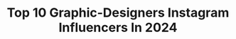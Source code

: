---
title: Top 10 Graphic-Designers Instagram Influencers In 2024
description: >-
  Find top graphic-designers Instagram influencers in 2024. Most popular hashtags: #india #kerala #instagood.
platform: Instagram
hits: 1395
text_top: Discover the best Instagram influencers on inBeat.
text_bottom: inBeat aggregates 1395 Instagram influencers like this for you to work with.
profiles:
  - username: "fushionwith.yu"
    fullname: >-
      Yu ｜Fashion Diary
    bio: >-
      A graphic designer who loves to share her fashion daily and fun reels. Lifestyle & Inspo, follow for more! DM / 💌 TO COLLAB
    location: "United States"
    followers: 6099
    engagement: 620
    commentsToLikes: 0.226568
    id: cl7ffqwwgr7hk0i23wlvrd6g2
    verified: false
    hashtags: "#blazerstyle, #newyorkfashionblogger, #reeltransition, #reelsfashion"
  - username: "homsweethom"
    fullname: >-
      Lauren Hom
    bio: >-
      👩🏻‍🍳 Graphic designer attending culinary school ✏️ Let’s work together! 💌 ryan@co-loop.co 🍊 Join the 8/19 dinner party waitlist👇🏽
    location: "United States"
    followers: 293502
    engagement: 424
    commentsToLikes: 0.012057
    id: ck0w616ra6f2h0i19tdk7ucrk
    verified: true
    hashtags: "#theoriginalwellnessdrink, #clarecollective, #shareyourclare, #ad"
  - username: "leafhug"
    fullname: >-
      Leaf
    bio: >-
      ♡ graphic designer based in canada ♡ cute illustrations made with love
    location: "United States"
    followers: 10741
    engagement: 1859
    commentsToLikes: 0.023501
    id: ck137ef9nb4rz0i199o88lhfn
    verified: false
    hashtags: "#kawaii, #illo, #illustration, #procreate"
  - username: "mouseketeerjoseph"
    fullname: >-
      joseph ☻
    bio: >-
      🪩 disney style ⚡️ disneyland cm 🖥 graphic designer
    location: "United States"
    followers: 10209
    engagement: 811
    commentsToLikes: 0.131460
    id: ckap4qxno8h110i78ra4qxwgl
    verified: false
    hashtags: ""
  - username: "vagy_photography"
    fullname: >-
      Vivek R Pillai
    bio: >-
      Founder @wedvo | Automotive Photographer | Graphic designer | Fashion | Cyber security based | Private @vagy_priv Taken | @his_frame Dm fr paid shoots
    location: "France"
    followers: 11980
    engagement: 2248
    commentsToLikes: 0.022277
    id: ck6tzif179w270j712gvx0j14
    verified: false
    hashtags: "#dainese, #moodygramkerala, #ns200, #keralatourism"
  - username: "dwebstar"
    fullname: >-
      Danny Webster
    bio: >-
      Gamer | Graphic Designer | Manchester, UK
    location: "United Kingdom"
    followers: 20597
    engagement: 1200
    commentsToLikes: 0.016141
    id: cloovbwp1bfqo0j08ipgd9p5v
    verified: false
    hashtags: "#gayfootball, #gayadidas, #guysingear, #gaymanchester"
  - username: "emmamiskew"
    fullname: >-
      Emma Miskew
    bio: >-
      🇨🇦 | Canadian Olympian 🏆 | 2x World Champ 🥌 | Second on @team_homan 👩🏼‍💻 | Graphic Designer @emmamiskewdesign 🪵 | Owner of @shimmerandoak
    location: "Canada"
    followers: 27439
    engagement: 615
    commentsToLikes: 0.026796
    id: ck5zqxpvyvi3i0i14jn3qdloo
    verified: true
    hashtags: "#stoh2024, #sportyourperiod, #15, #tula"
  - username: "thrissurkaranphotography"
    fullname: >-
      Krishnaprasad
    bio: >-
      📍Kerala | bangalore | mumbai Founder- @tkweddingstories Wedding | Fashion| commercial Graphic designer |viscom 🧑‍🎓
    location: "India"
    followers: 37041
    engagement: 1287
    commentsToLikes: 0.021051
    id: ck8t5req4az860j78zzn2l9wy
    verified: false
    hashtags: "#instagood, #keralagodsowncountry, #kochi, #mollywood"
  - username: "irfan_khann"
    fullname: >-
      IRFAN KHAN | DUBAI BLOGGER 🇦🇪
    bio: >-
      📍DUBAI CONTENT CREATOR Travel | Fashion | Lifestyle | Webdeveloper |Digital Marketing Manager | Graphic Designer | Interior Designer
    location: "United Arab Emirates"
    followers: 115939
    engagement: 4764
    commentsToLikes: 0.024561
    id: ck5ceao3xkocb0i11f90b7u08
    verified: false
    hashtags: "#forsale, #dubai, #dubaibloggers, #sharjah"
  - username: "artdikaya"
    fullname: >-
      ✨Anastasia Berthier✨
    bio: >-
      💌 Curvy model ▪️Artist and graphic designer ❗️Natural ⭐️ 34KK Life page @ana_ber_life Backup page: @anastasiaberthier_ linktr.ee/artdikaya
    location: "United States"
    followers: 770148
    engagement: 467
    commentsToLikes: 0.017313
    id: ckapc1xe325k60i7895uzum6b
    verified: false
    hashtags: ""
---